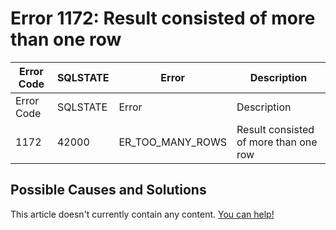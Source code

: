 
# Error 1172: Result consisted of more than one row


| Error Code | SQLSTATE | Error | Description |
| --- | --- | --- | --- |
| Error Code | SQLSTATE | Error | Description |
| 1172 | 42000 | ER_TOO_MANY_ROWS | Result consisted of more than one row |




## Possible Causes and Solutions


This article doesn't currently contain any content. [You can help!](/kb/en/writing-and-editing-knowledge-base-articles/)

